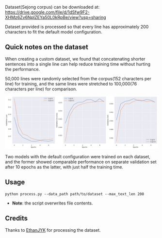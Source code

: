 Dataset(Sejong corpus) can be downloaded at:  
https://drive.google.com/file/d/1dSfw9F2-XHMz6Zv6NpIZEYa50L0kRpBe/view?usp=sharing

Dataset provided is processed so that every line
has approximately 200 characters to fit the default model configuration. 

## Quick notes on the dataset
When creating a custom dataset, we found that concatenating shorter sentences into a single line can help 
reduce training time without hurting the performance.  

50,000 lines were randomly selected from the corpus(152 characters per line) for training, 
and the same lines were stretched to 100,000(76 characters per line) for comparison.  

![](../images/20191211_compare_preprocessing_performance.png)

Two models with the default configuration were trained on each dataset, and the former showed comparable 
performance on separate validation set after 10 epochs as the latter, with just half the training time.  

## Usage

```
python process.py --data_path path/to/dataset --max_text_len 200
```
* **Note**: the script overwrites file contents. 

## Credits
Thanks to [EthanJYK](https://github.com/EthanJYK) for processing the dataset.
